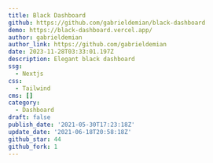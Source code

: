 ```yaml
---
title: Black Dashboard
github: https://github.com/gabrieldemian/black-dashboard
demo: https://black-dashboard.vercel.app/
author: gabrieldemian
author_link: https://github.com/gabrieldemian
date: 2023-11-28T03:33:01.197Z
description: Elegant black dashboard
ssg:
  - Nextjs
css:
  - Tailwind
cms: []
category:
  - Dashboard
draft: false
publish_date: '2021-05-30T17:23:18Z'
update_date: '2021-06-18T20:58:18Z'
github_star: 44
github_fork: 1
---
```

